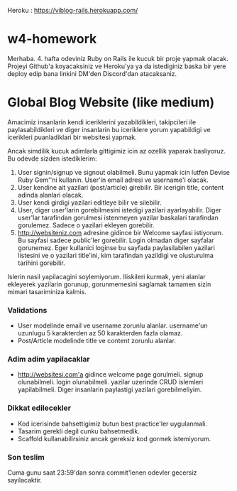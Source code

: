 Heroku : https://viblog-rails.herokuapp.com/

# w4-homework

Merhaba. 4. hafta odeviniz Ruby on Rails ile kucuk bir proje yapmak olacak. Projeyi Github'a koyacaksiniz ve Heroku'ya ya da istediginiz baska bir yere deploy edip bana linkini DM'den Discord'dan atacaksaniz.

# Global Blog Website (like medium)

Amacimiz insanlarin kendi iceriklerini yazabildikleri, takipcileri ile paylasabildikleri ve diger insanlarin bu iceriklere yorum yapabildigi ve icerikleri puanladiklari bir websitesi yapmak.

Ancak simdilik kucuk adimlarla gittigimiz icin az ozellik yaparak basliyoruz. Bu odevde sizden istediklerim:

1. User signin/signup ve signout olabilmeli. Bunu yapmak icin lutfen Devise Ruby Gem''ni kullanin. User'in email adresi ve username'i olacak.
2. User kendine ait yazilari (post/article) girebilir. Bir icerigin title, content adinda alanlari olacak.
3. User kendi girdigi yazilari editleye bilir ve silebilir.
4. User, diger user'larin gorebilmesini istedigi yazilari ayarlayabilir. Diger user'lar tarafindan gorulmesi istenmeyen yazilar baskalari tarafindan gorulemez. Sadece o yazilari ekleyen gorebilir.
5. http://websiteniz.com adresine gidince bir Welcome sayfasi istiyorum. Bu sayfasi sadece public'ler gorebilir. Login olmadan diger sayfalar gorunemez. Eger kullanici loginse bu sayfada paylasilabilen yazilari listesini ve o yazilari title'ini, kim tarafindan yazildigi ve olusturulma tarihini gorebilir.

Islerin nasil yapilacagini soylemiyorum. Iliskileri kurmak, yeni alanlar ekleyerek yazilarin gorunup, gorunmemesini saglamak tamamen sizin mimari tasariminiza kalmis.

### Validations

- User modelinde email ve username zorunlu alanlar. username'un uzunlugu 5 karakterden az 50 karakterden fazla olamaz.
- Post/Article modelinde title ve content zorunlu alanlar.

### Adim adim yapilacaklar

- http://websitesi.com'a gidince welcome page gorulmeli. signup olunabilmeli. login olunabilmeli. yazilar uzerinde CRUD islemleri yapilabilmeli. Diger insanlarin paylastigi yazilari gorebilmeliyim.

### Dikkat edilecekler

- Kod icerisinde bahsettigimiz butun best practice'ler uygulanmali.
- Tasarim gerekli degil cunku bahsetmedik.
- Scaffold kullanabilirsiniz ancak gereksiz kod gormek istemiyorum.

### Son teslim

Cuma gunu saat 23:59'dan sonra commit'lenen odevler gecersiz sayilacaktir.
